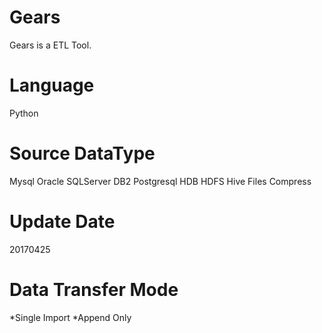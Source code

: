 # Gears
Gears is a ETL Tool.

# Language
Python

# Source DataType
Mysql
Oracle
SQLServer
DB2
Postgresql
HDB
HDFS
Hive
Files
Compress

# Update Date
20170425

# Data Transfer Mode
*Single Import
*Append Only




